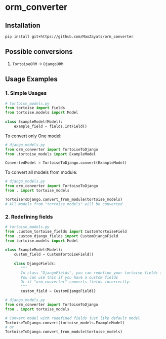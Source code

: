 # orm_converter

## Installation
`pip install git+https://github.com/MaxZayats/orm_converter`

## Possible conversions
1. `TortoiseORM` -> `DjangoORM`

## Usage Examples
### 1. Simple Usages
```python
# tortoise_models.py
from tortoise import fields
from tortoise.models import Model
   
class ExampleModel(Model):
    example_field = fields.IntField()
```

To convert only One model:
```python
# django_models.py
from orm_converter import TortoiseToDjango
from .tortoise_models import ExampleModel

ConvertedModel = TortoiseToDjango.convert(ExampleModel)
```

To convert all models from module:
```python
# django_models.py
from orm_converter import TortoiseToDjango
from . import tortoise_models

TortoiseToDjango.convert_from_module(tortoise_models)
# All models from "tortoise_models" will be converted
```

### 2. Redefining fields
```python
# tortoise_models.py
from .custom_tortoise_fields import CustomTortoiseField
from .custom_django_fields import CustomDjangoField
from tortoise.models import Model
   
class ExampleModel(Model):
    custom_field = CustomTortoiseField()
    
    class DjangoFields:
       """
       In class "DjangoFields", you can redefine your tortoise fields to django fields.
       You can use this if you have a custom fields
       Or if "orm_converter" converts fields incorrectly.
       """
       custom_field = CustomDjangoField()
```

```python
# django_models.py
from orm_converter import TortoiseToDjango
from . import tortoise_models

# Convert model with redefined fields just like default model
TortoiseToDjango.convert(tortoise_models.ExampleModel)
# or
TortoiseToDjango.convert_from_module(tortoise_models)
```
